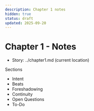 ```yaml
---
description: Chapter 1 notes
hidden: true
status: draft
updated: 2025-09-20
---
```


# Chapter 1 - Notes

- Story: ../chapter1.md (current location)

Sections
- Intent
- Beats
- Foreshadowing
- Continuity
- Open Questions
- To-Do
